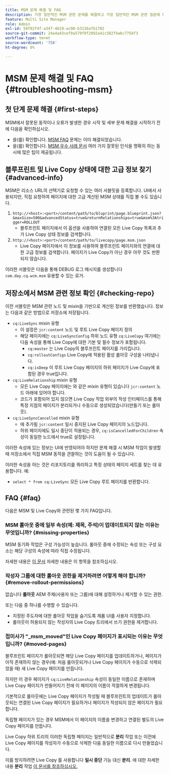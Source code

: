 ```yaml
---
title: MSM 문제 해결 및 FAQ
description: 가장 일반적인 MSM 관련 문제를 해결하고 가장 일반적인 MSM 관련 질문에 대한 답변을 얻는 방법을 알아봅니다.
feature: Multi Site Manager
role: Admin
exl-id: 50f02f4f-a347-4619-ac90-b3136a7b1782
source-git-commit: 24a4a43cef9a579f9f2992a41c582f4a6c775bf3
workflow-type: tm+mt
source-wordcount: '758'
ht-degree: 0%

---
```


# MSM 문제 해결 및 FAQ {#troubleshooting-msm}

## 첫 단계 문제 해결 {#first-steps}

MSM에서 잘못된 동작이나 오류가 발생한 경우 시작 및 세부 문제 해결을 시작하기 전에 다음을 확인하십시오.

* 을(를) 확인합니다. [MSM FAQ](#faq) 문제는 이미 해결되었습니다.
* 을(를) 확인합니다. [MSM 우수 사례 문서](best-practices.md) 여러 가지 잘못된 인식을 명확히 하는 동시에 많은 팁이 제공됩니다.

## 블루프린트 및 Live Copy 상태에 대한 고급 정보 찾기 {#advanced-info}

MSM은 리소스 URL의 선택기로 요청할 수 있는 여러 서블릿을 등록합니다. UI에서 사용되지만, 직접 요청하여 페이지에 대한 고급 계산된 MSM 상태를 직접 볼 수도 있습니다.

1. `http://<host>:<port>/content/path/to/bluprint/page.blueprint.json?&maxSize=500&advancedStatus=true&returnRelationships=true&msm%3Atrigger=ROLLOUT`
   * 블루프린트 페이지에서 이 옵션을 사용하여 연결된 모든 Live Copy 목록과 추가 Live Copy 상태 정보를 검색합니다.
1. `http://<host>:<port>/content/path/to/livecopy/page.msm.json`
   * Live Copy 페이지에서 이 정보를 사용하여 블루프린트 페이지와의 연결에 대한 고급 정보를 검색합니다. 페이지가 Live Copy가 아닌 경우 아무 것도 반환되지 않습니다.

이러한 서블릿은 다음을 통해 DEBUG 로그 메시지를 생성합니다 `com.day.cq.wcm.msm` 유용할 수 있는 로거.

## 저장소에서 MSM 관련 정보 확인 {#checking-repo}

이전 서블릿은 MSM 관련 노드 및 mixin을 기반으로 계산된 정보를 반환했습니다. 정보는 다음과 같은 방법으로 저장소에 저장됩니다.

* `cq:LiveSync` mixin 유형
   * 이 설정은 `jcr:content` 노드 및 루트 Live Copy 페이지 정의
   * 해당 페이지에는 `cq:LiveSyncConfig` 하위 노드 유형 `cq:LiveCopy` 여기에는 다음 속성을 통해 Live Copy에 대한 기본 및 필수 정보가 포함됩니다.
      * `cq:master` 는 Live Copy의 블루프린트 페이지를 가리킵니다.
      * `cq:rolloutConfigs` Live Copy에 적용된 활성 롤아웃 구성을 나타냅니다.
      * `cq:isDeep` 이 루트 Live Copy 페이지의 하위 페이지가 Live Copy에 포함된 경우 true입니다.
* `cq:LiveRelationship` mixin 유형
   * 모든 Live Copy 페이지에는 와 같은 mixin 유형이 있습니다 `jcr:content` 노드 아래에 있어야 합니다.
   * 코드가 포함되어 있지 않으면 Live Copy 작업 외부의 작성 인터페이스를 통해 특정 지점의 페이지가 분리되거나 수동으로 생성되었습니다(만들기 또는 롤아웃).
* `cq:LiveSyncCancelled` mixin 유형
   * 에 추가됨 `jcr:content` 일시 중지된 Live Copy 페이지의 노드입니다.
   * 하위 페이지에도 일시 중단이 적용되는 경우, `cq:isCancelledForChildren` 속성이 동일한 노드에서 true로 설정됩니다.

이러한 속성에 있는 정보는 UI에 반영되어야 하지만 문제 해결 시 MSM 작업이 발생할 때 저장소에서 직접 MSM 동작을 관찰하는 것이 도움이 될 수 있습니다.

이러한 속성을 아는 것은 리포지토리를 쿼리하고 특정 상태의 페이지 세트를 찾는 데 유용합니다. 예:

* `select * from cq:LiveSync` 모든 Live Copy 루트 페이지를 반환합니다.

## FAQ {#faq}

다음은 MSM 및 Live Copy와 관련된 몇 가지 FAQ입니다.

### MSM 롤아웃 중에 일부 속성(예: 제목, 주석)이 업데이트되지 않는 이유는 무엇입니까? {#missing-properties}

MSM 동기화 작업은 구성 가능성이 높습니다. 롤아웃 중에 수정되는 속성 또는 구성 요소는 해당 구성의 속성에 따라 직접 수정됩니다.

자세한 내용은 [이 문서](best-practices.md) 자세한 내용은 이 항목을 참조하십시오.

### 작성자 그룹에 대한 롤아웃 권한을 제거하려면 어떻게 해야 합니까? {#remove-rollout-permissions}

없습니다 **롤아웃** AEM 주체(사용자 또는 그룹)에 대해 설정하거나 제거할 수 있는 권한.

또는 다음 중 하나를 수행할 수 있습니다.

* 지정된 주도자에 대한 롤아웃 작업을 숨기도록 제품 UI를 사용자 지정합니다.
* 롤아웃이 허용되지 않는 작성자의 Live Copy 트리에서 쓰기 권한을 제거합니다.

### 접미사가 &quot;_msm_moved&quot;인 Live Copy 페이지가 표시되는 이유는 무엇입니까? {#moved-pages}

블루프린트 페이지가 롤아웃되면 해당 Live Copy 페이지를 업데이트하거나, 페이지가 아직 존재하지 않는 경우(예: 처음 롤아웃되거나 Live Copy 페이지가 수동으로 삭제되었을 때) 새 Live Copy 페이지를 만듭니다.

하지만 이 경우 페이지가 `cq:LiveRelationship` 속성이 동일한 이름으로 존재하며 Live Copy 페이지가 만들어지기 전에 이 페이지의 이름이 적절하게 변경됩니다.

기본적으로 롤아웃에는 Live Copy 페이지가 작성될 때 블루프린트의 업데이트가 롤아웃되는 연결된 Live Copy 페이지가 필요하거나 페이지가 작성되지 않은 페이지가 필요합니다.

독립형 페이지가 있는 경우 MSM에서 이 페이지의 이름을 변경하고 연결된 별도의 Live Copy 페이지를 만듭니다.

Live Copy 하위 트리의 이러한 독립형 페이지는 일반적으로 **분리** 작업 또는 이전에 Live Copy 페이지를 작성자가 수동으로 삭제한 다음 동일한 이름으로 다시 만들었습니다.

이를 방지하려면 Live Copy 를 사용합니다 **일시 중단** 기능 대신 **분리**. 에 대한 자세한 내용 **분리** 작업 [이 문서를 참조하십시오.](creating-live-copies.md)
